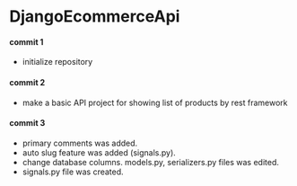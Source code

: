 # DjangoEcommerceApi

#### commit 1
* initialize repository


#### commit 2
* make a basic API project for showing list of products by rest framework 


#### commit 3
* primary comments was added.
* auto slug feature was added (signals.py).
* change database columns. models.py, serializers.py files was edited.
* signals.py file was created.